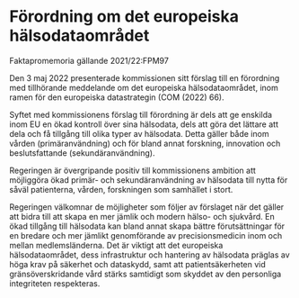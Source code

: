 # Förordning om det europeiska hälsodataområdet

Faktapromemoria gällande 2021/22:FPM97

Den 3 maj 2022 presenterade kommissionen sitt förslag till en förordning med tillhörande meddelande om det europeiska hälsodataområdet, inom ramen för den europeiska datastrategin (COM (2022) 66).

Syftet med kommissionens förslag till förordning är dels att ge enskilda inom EU en ökad kontroll över sina hälsodata, dels att göra det lättare att dela och få tillgång till olika typer av hälsodata. Detta gäller både inom vården (primäranvändning) och för bland annat forskning, innovation och beslutsfattande (sekundäranvändning).

Regeringen är övergripande positiv till kommissionens ambition att möjliggöra ökad primär- och sekundäranvändning av hälsodata till nytta för såväl patienterna, vården, forskningen som samhället i stort.

Regeringen välkomnar de möjligheter som följer av förslaget när det gäller att bidra till att skapa en mer jämlik och modern hälso- och sjukvård. En ökad tillgång till hälsodata kan bland annat skapa bättre förutsättningar för en bredare och mer jämlikt genomförande av precisionsmedicin inom och mellan medlemsländerna. Det är viktigt att det europeiska hälsodataområdet, dess infrastruktur och hantering av hälsodata präglas av höga krav på säkerhet och dataskydd, samt att patientsäkerheten vid gränsöverskridande vård stärks samtidigt som skyddet av den personliga integriteten respekteras.
